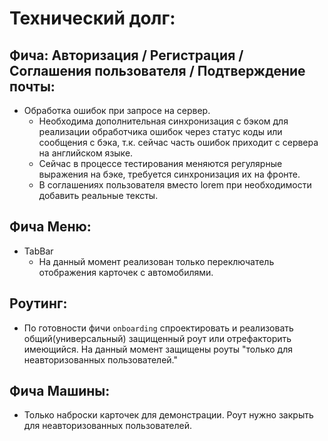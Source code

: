 # Технический долг:

## Фича: Авторизация / Регистрация / Соглашения пользователя / Подтверждение почты:

* Обработка ошибок при запросе на сервер.
  * Необходима дополнительная синхронизация с бэком для реализации обработчика ошибок через статус коды или сообщения с бэка, т.к. сейчас часть ошибок приходит с сервера на английском языке.
  * Сейчас в процессе тестирования меняются регулярные выражения на бэке, требуется синхронизация их на фронте.
  * В соглашениях пользователя вместо lorem при необходимости добавить реальные тексты.

## Фича Меню:

* TabBar
  * На данный момент реализован только переключатель отображения карточек с автомобилями.

## Роутинг:

  * По готовности фичи `onboarding` спроектировать и реализовать общий(универсальный) защищенный роут или отрефакторить имеющийся. На данный момент защищены роуты "только для неавторизованных пользователей."

## Фича Машины:

* Только наброски карточек для демонстрации. Роут нужно закрыть для неавторизованных пользователей.
